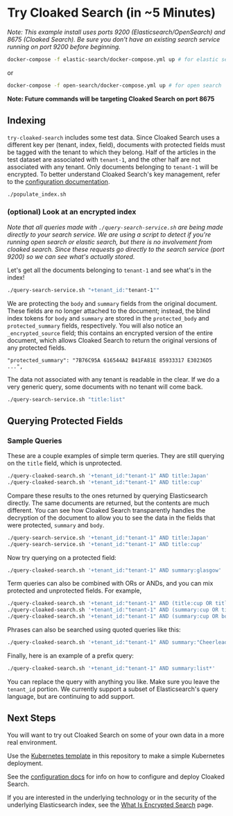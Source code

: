 # Try Cloaked Search (in ~5 Minutes)

_Note: This example install uses ports 9200 (Elasticsearch/OpenSearch) and 8675 (Cloaked Search). Be sure you don't have an existing search service running on port 9200 before beginning._

```bash
docker-compose -f elastic-search/docker-compose.yml up # for elastic search
```

or

```bash
docker-compose -f open-search/docker-compose.yml up # for open search
```

**Note: Future commands will be targeting Cloaked Search on port 8675**

## Indexing

`try-cloaked-search` includes some test data. Since Cloaked Search uses a different key per (tenant, index, field),
documents with protected fields must be tagged with the tenant to which they belong.
Half of the articles in the test dataset are associated with `tenant-1`, and the other half are not associated with any tenant.
Only documents belonging to `tenant-1` will be encrypted. To better understand Cloaked Search's key management, refer to the
[configuration documentation](https://ironcorelabs.com/docs/saas-shield/cloaked-search/configuration).

```bash
./populate_index.sh
```

### (optional) Look at an encrypted index

_Note that all queries made with `./query-search-service.sh` are being made directly to your search service. We are using a script to detect if you're running open search or elastic search, but there is no involvement from cloaked search. Since these requests go directly to the search service (port 9200) so we can see what's actually stored._

Let's get all the documents belonging to `tenant-1` and see what's in the index!

```bash
./query-search-service.sh "+tenant_id:"tenant-1""
```

We are protecting the `body` and `summary` fields from the original document. These fields are no longer attached to the document;
instead, the blind index tokens for `body` and `summary` are stored in the `protected_body` and `protected_summary` fields, respectively.
You will also notice an `_encrypted_source` field; this contains an encrypted version of the entire document, which allows Cloaked Search
to return the original versions of any protected fields.

```
"protected_summary": "7B76C95A 616544A2 B41FA81E 85933317 E30236D5 ...",
```

The data not associated with any tenant is readable in the clear. If we do a very generic query, some documents with no tenant will come back.

```bash
./query-search-service.sh "title:list"
```

## Querying Protected Fields

### Sample Queries

These are a couple examples of simple term queries. They are still querying on the `title` field, which is unprotected.

```bash
./query-cloaked-search.sh '+tenant_id:"tenant-1" AND title:Japan'
./query-cloaked-search.sh '+tenant_id:"tenant-1" AND title:cup'
```

Compare these results to the ones returned by querying Elasticsearch directly. The same documents are returned, but the contents are much different.
You can see how Cloaked Search transparently handles the decryption of the document to allow you to see the data in the fields that were protected, `summary` and `body`.

```bash
./query-search-service.sh '+tenant_id:"tenant-1" AND title:Japan'
./query-search-service.sh '+tenant_id:"tenant-1" AND title:cup'
```

Now try querying on a protected field:

```bash
./query-cloaked-search.sh '+tenant_id:"tenant-1" AND summary:glasgow'
```

Term queries can also be combined with ORs or ANDs, and you can mix protected and unprotected fields. For example,

```bash
./query-cloaked-search.sh '+tenant_id:"tenant-1" AND (title:cup OR title:Japan)'
./query-cloaked-search.sh '+tenant_id:"tenant-1" AND (summary:cup OR title:Japan)'
./query-cloaked-search.sh '+tenant_id:"tenant-1" AND (summary:cup OR body:Japan)'
```

Phrases can also be searched using quoted queries like this:

```bash
./query-cloaked-search.sh '+tenant_id:"tenant-1" AND summary:"Cheerleading in Japan"'
```

Finally, here is an example of a prefix query:

```bash
./query-cloaked-search.sh '+tenant_id:"tenant-1" AND summary:list*'
```

You can replace the query with anything you like. Make sure you leave the `tenant_id` portion.
We currently support a subset of Elasticsearch's query language, but are continuing to add support.

## Next Steps

You will want to try out Cloaked Search on some of your own data in a more real environment.

Use the [Kubernetes template](kubernetes) in this repository to make a simple Kubernetes deployment.

See the [configuration docs](https://ironcorelabs.com/docs/saas-shield/cloaked-search/configuration/) for info on how to configure and deploy Cloaked Search.

If you are interested in the underlying technology or in the security of the underlying Elasticsearch index, see the [What Is Encrypted Search](https://ironcorelabs.com/docs/saas-shield/cloaked-search/what-is-encrypted-search/) page.
